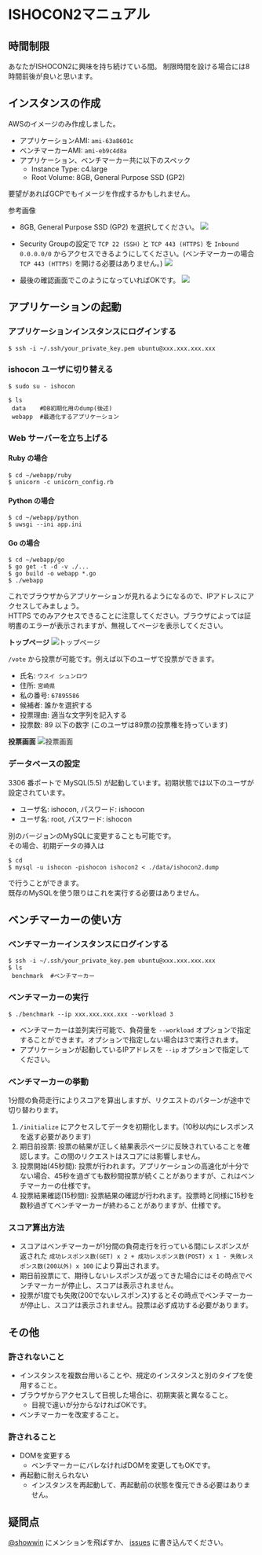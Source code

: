 # ISHOCON2マニュアル
## 時間制限
あなたがISHOCON2に興味を持ち続けている間。
制限時間を設ける場合には8時間前後が良いと思います。

## インスタンスの作成
AWSのイメージのみ作成しました。
* アプリケーションAMI: `ami-63a8601c`
* ベンチマーカーAMI: `ami-eb9c4d8a`
* アプリケーション、ベンチマーカー共に以下のスペック
  * Instance Type: c4.large
  * Root Volume: 8GB, General Purpose SSD (GP2)

要望があればGCPでもイメージを作成するかもしれません。

参考画像  
* 8GB, General Purpose SSD (GP2) を選択してください。
![](https://raw.githubusercontent.com/showwin/ISHOCON2/master/doc/images/instance1.png)

* Security Groupの設定で `TCP 22 (SSH)` と `TCP 443 (HTTPS)` を `Inbound 0.0.0.0/0` からアクセスできるようにしてください。(ベンチマーカーの場合 `TCP 443 (HTTPS)` を開ける必要はありません。)
![](https://raw.githubusercontent.com/showwin/ISHOCON2/master/doc/images/instance2.png)

* 最後の確認画面でこのようになっていればOKです。
![](https://raw.githubusercontent.com/showwin/ISHOCON2/master/doc/images/instance3.png)

## アプリケーションの起動
### アプリケーションインスタンスにログインする

```
$ ssh -i ~/.ssh/your_private_key.pem ubuntu@xxx.xxx.xxx.xxx
```

### ishocon ユーザに切り替える
```
$ sudo su - ishocon
```

```
$ ls
 data    #DB初期化用のdump(後述)
 webapp  #最適化するアプリケーション
```

### Web サーバーを立ち上げる

#### Ruby の場合

```
$ cd ~/webapp/ruby
$ unicorn -c unicorn_config.rb
```

#### Python の場合

```
$ cd ~/webapp/python
$ uwsgi --ini app.ini
```

#### Go の場合

```
$ cd ~/webapp/go
$ go get -t -d -v ./...
$ go build -o webapp *.go
$ ./webapp
```

これでブラウザからアプリケーションが見れるようになるので、IPアドレスにアクセスしてみましょう。  
HTTPS でのみアクセスできることに注意してください。ブラウザによっては証明書のエラーが表示されますが、無視してページを表示してください。

**トップページ**
![トップページ](https://raw.githubusercontent.com/showwin/ISHOCON2/master/doc/images/top.png)

`/vote` から投票が可能です。例えば以下のユーザで投票ができます。
* 氏名: `ウスイ シュンロウ`
* 住所: `宮崎県`
* 私の番号: `67895586`
* 候補者: 誰かを選択する
* 投票理由: 適当な文字列を記入する
* 投票数: 89 以下の数字 (このユーザは89票の投票権を持っています)

**投票画面**
![投票画面](https://raw.githubusercontent.com/showwin/ISHOCON2/master/doc/images/vote.png)


### データベースの設定
3306 番ポートで MySQL(5.5) が起動しています。初期状態では以下のユーザが設定されています。
* ユーザ名: ishocon, パスワード: ishocon
* ユーザ名: root, パスワード: ishocon

別のバージョンのMySQLに変更することも可能です。  
その場合、初期データの挿入は
```
$ cd
$ mysql -u ishocon -pishocon ishocon2 < ./data/ishocon2.dump
```
で行うことができます。  
既存のMySQLを使う限りはこれを実行する必要はありません。

## ベンチマーカーの使い方
### ベンチマーカーインスタンスにログインする

```
$ ssh -i ~/.ssh/your_private_key.pem ubuntu@xxx.xxx.xxx.xxx
$ ls
 benchmark  #ベンチマーカー
```

### ベンチマーカーの実行
```
$ ./benchmark --ip xxx.xxx.xxx.xxx --workload 3
```
* ベンチマーカーは並列実行可能で、負荷量を `--workload` オプションで指定することができます。オプションで指定しない場合は3で実行されます。
* アプリケーションが起動しているIPアドレスを `--ip` オプションで指定してください。

### ベンチマーカーの挙動
1分間の負荷走行によりスコアを算出しますが、リクエストのパターンが途中で切り替わります。

1. `/initialize` にアクセスしてデータを初期化します。(10秒以内にレスポンスを返す必要があります)
1. 期日前投票: 投票の結果が正しく結果表示ページに反映されていることを確認します。この間のリクエストはスコアには影響しません。
1. 投票開始(45秒間): 投票が行われます。アプリケーションの高速化が十分でない場合、45秒を過ぎても数秒間投票が続くことがありますが、これはベンチマーカーの仕様です。
1. 投票結果確認(15秒間): 投票結果の確認が行われます。投票時と同様に15秒を数秒過ぎてベンチマーカーが終わることがありますが、仕様です。

### スコア算出方法
* スコアはベンチマーカーが1分間の負荷走行を行っている間にレスポンスが返された `成功レスポンス数(GET) x 2 + 成功レスポンス数(POST) x 1 - 失敗レスポンス数(200以外) x 100` により算出されます。
* 期日前投票にて、期待しないレスポンスが返ってきた場合にはその時点でベンチマーカーが停止し、スコアは表示されません。
* 投票が1度でも失敗(200でないレスポンス)するとその時点でベンチマーカーが停止し、スコアは表示されません。投票は必ず成功する必要があります。


## その他
### 許されないこと
* インスタンスを複数台用いることや、規定のインスタンスと別のタイプを使用すること。
* ブラウザからアクセスして目視した場合に、初期実装と異なること。
  * 目視で違いが分からなければOKです。
* ベンチマーカーを改変すること。

### 許されること
* DOMを変更する
  * ベンチマーカーにバレなければDOMを変更してもOKです。
* 再起動に耐えられない
  * インスタンスを再起動して、再起動前の状態を復元できる必要はありません。

## 疑問点
[@showwin](https://twitter.com/showwin) にメンションを飛ばすか、 [issues](https://github.com/showwin/ISHOCON2/issues) に書き込んでください。
